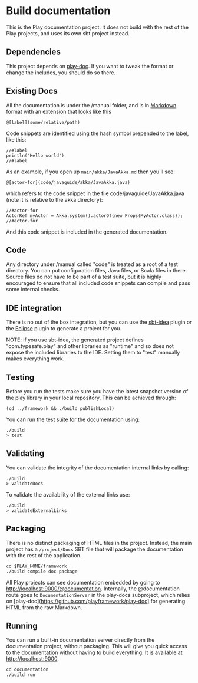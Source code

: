 # Build documentation

This is the Play documentation project.  It does not build with the rest of the Play projects, and uses its own sbt
project instead.

## Dependencies

This project depends on [play-doc](https://github.com/playframework/play-doc).  If you want to tweak the format or change the includes, you should do so there.

## Existing Docs

All the documentation is under the /manual folder, and is in [Markdown](https://daringfireball.net/projects/markdown/syntax) format with an extension that looks like this

    @[label](some/relative/path)

Code snippets are identified using the hash symbol prepended to the label, like this:

    //#label
    println("Hello world")
    //#label

As an example, if you open up `main/akka/JavaAkka.md` then you'll see:

    @[actor-for](code/javaguide/akka/JavaAkka.java)

which refers to the code snippet in the file code/javaguide/JavaAkka.java (note it is relative to the akka directory):

    //#actor-for
    ActorRef myActor = Akka.system().actorOf(new Props(MyActor.class));
    //#actor-for

And this code snippet is included in the generated documentation.

## Code

Any directory under /manual called "code" is treated as a root of a test directory.  You can put configuration files, Java files, or Scala files in there.  Source files do not have to be part of a test suite, but it is highly encouraged to ensure that all included code snippets can compile and pass some internal checks.

## IDE integration

There is no out of the box integration, but you can use the [sbt-idea](https://github.com/mpeltonen/sbt-idea) plugin or the [Eclipse](https://github.com/typesafehub/sbteclipse) plugin to generate a project for you.

NOTE: if you use sbt-idea, the generated project defines "com.typesafe.play" and other libraries as "runtime" and so does not expose the included libraries to the IDE.  Setting them to "test" manually makes everything work.

## Testing

Before you run the tests make sure you have the latest snapshot version of the play library in your local repository. This can be achieved through:

```
(cd ../framework && ./build publishLocal)
```

You can run the test suite for the documentation using:

```
./build
> test
```

## Validating

You can validate the integrity of the documentation internal links by calling:

```
./build
> validateDocs
```

To validate the availability of the external links use:

```
./build
> validateExternalLinks
```

## Packaging

There is no distinct packaging of HTML files in the project.  Instead, the main project has a `/project/Docs` SBT file that will package the documentation with the rest of the application.

```
cd $PLAY_HOME/framework
./build compile doc package
```

All Play projects can see documentation embedded by going to [http://localhost:9000/@documentation](http://localhost:9000/@documentation).  Internally, the @documentation route goes to `DocumentationServer` in the play-docs subproject, which relies on [play-doc](https://github.com/playframework/play-doc] for generating HTML from the raw Markdown.  

## Running

You can run a built-in documentation server directly from the documentation project, without packaging.  This will give you quick access to the documentation without having to build everything.  It is available at [http://localhost:9000](http://localhost:9000).

```
cd documentation
./build run
```
